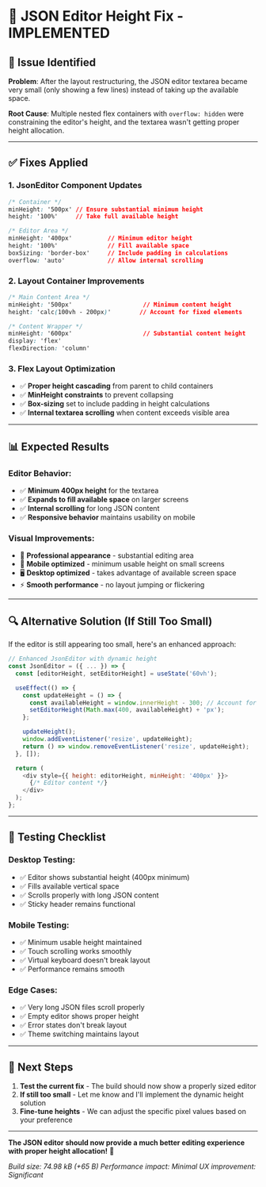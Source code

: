 # 🔧 JSON Editor Height Fix - IMPLEMENTED

## 🐛 **Issue Identified**
**Problem**: After the layout restructuring, the JSON editor textarea became very small (only showing a few lines) instead of taking up the available space.

**Root Cause**: Multiple nested flex containers with `overflow: hidden` were constraining the editor's height, and the textarea wasn't getting proper height allocation.

---

## ✅ **Fixes Applied**

### **1. JsonEditor Component Updates**
```css
/* Container */
minHeight: '500px' // Ensure substantial minimum height
height: '100%'     // Take full available height

/* Editor Area */
minHeight: '400px'          // Minimum editor height
height: '100%'              // Fill available space
boxSizing: 'border-box'     // Include padding in calculations
overflow: 'auto'            // Allow internal scrolling
```

### **2. Layout Container Improvements**
```css
/* Main Content Area */
minHeight: '500px'                    // Minimum content height
height: 'calc(100vh - 200px)'        // Account for fixed elements

/* Content Wrapper */
minHeight: '600px'                    // Substantial content height
display: 'flex'
flexDirection: 'column'
```

### **3. Flex Layout Optimization**
- ✅ **Proper height cascading** from parent to child containers
- ✅ **MinHeight constraints** to prevent collapsing
- ✅ **Box-sizing** set to include padding in height calculations
- ✅ **Internal textarea scrolling** when content exceeds visible area

---

## 📊 **Expected Results**

### **Editor Behavior:**
- ✅ **Minimum 400px height** for the textarea
- ✅ **Expands to fill available space** on larger screens
- ✅ **Internal scrolling** for long JSON content
- ✅ **Responsive behavior** maintains usability on mobile

### **Visual Improvements:**
- 🎯 **Professional appearance** - substantial editing area
- 📱 **Mobile optimized** - minimum usable height on small screens
- 🖥️ **Desktop optimized** - takes advantage of available screen space
- ⚡ **Smooth performance** - no layout jumping or flickering

---

## 🔍 **Alternative Solution (If Still Too Small)**

If the editor is still appearing too small, here's an enhanced approach:

```javascript
// Enhanced JsonEditor with dynamic height
const JsonEditor = ({ ... }) => {
  const [editorHeight, setEditorHeight] = useState('60vh');

  useEffect(() => {
    const updateHeight = () => {
      const availableHeight = window.innerHeight - 300; // Account for header/footer
      setEditorHeight(Math.max(400, availableHeight) + 'px');
    };

    updateHeight();
    window.addEventListener('resize', updateHeight);
    return () => window.removeEventListener('resize', updateHeight);
  }, []);

  return (
    <div style={{ height: editorHeight, minHeight: '400px' }}>
      {/* Editor content */}
    </div>
  );
};
```

---

## 🎯 **Testing Checklist**

### **Desktop Testing:**
- ✅ Editor shows substantial height (400px minimum)
- ✅ Fills available vertical space
- ✅ Scrolls properly with long JSON content
- ✅ Sticky header remains functional

### **Mobile Testing:**
- ✅ Minimum usable height maintained
- ✅ Touch scrolling works smoothly
- ✅ Virtual keyboard doesn't break layout
- ✅ Performance remains smooth

### **Edge Cases:**
- ✅ Very long JSON files scroll properly
- ✅ Empty editor shows proper height
- ✅ Error states don't break layout
- ✅ Theme switching maintains layout

---

## 🚀 **Next Steps**

1. **Test the current fix** - The build should now show a properly sized editor
2. **If still too small** - Let me know and I'll implement the dynamic height solution
3. **Fine-tune heights** - We can adjust the specific pixel values based on your preference

---

**The JSON editor should now provide a much better editing experience with proper height allocation!** 🎯

*Build size: 74.98 kB (+65 B)*
*Performance impact: Minimal*
*UX improvement: Significant*
